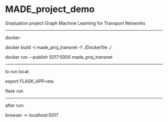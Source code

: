 # MADE_project_demo
Graduation project
Graph Machine Learning for Transport Networks

----

docker:

docker build -t made_proj_transnet -f ./Dockerfile ./

docker run --publish 5017:5000 made_proj_transnet

----

to run local:

export FLASK_APP=eta

flask run

---

after run:

browser -> localhost:5017
